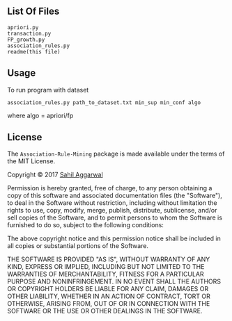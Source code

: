List Of Files
-------------
    apriori.py 
    transaction.py
    FP_growth.py
    association_rules.py
    readme(this file)

Usage
-----
To run program with dataset 

    association_rules.py path_to_dataset.txt min_sup min_conf algo

where algo = apriori/fp

License
-------

The `Association-Rule-Mining` package is made available under the terms of the
MIT License.

Copyright © 2017 [Sahil Aggarwal][me]

Permission is hereby granted, free of charge, to any person obtaining a copy
of this software and associated documentation files (the "Software"), to deal
in the Software without restriction, including without limitation the rights
to use, copy, modify, merge, publish, distribute, sublicense, and/or sell
copies of the Software, and to permit persons to whom the Software is
furnished to do so, subject to the following conditions:

The above copyright notice and this permission notice shall be included in
all copies or substantial portions of the Software.

THE SOFTWARE IS PROVIDED "AS IS", WITHOUT WARRANTY OF ANY KIND, EXPRESS OR
IMPLIED, INCLUDING BUT NOT LIMITED TO THE WARRANTIES OF MERCHANTABILITY,
FITNESS FOR A PARTICULAR PURPOSE AND NONINFRINGEMENT. IN NO EVENT SHALL THE
AUTHORS OR COPYRIGHT HOLDERS BE LIABLE FOR ANY CLAIM, DAMAGES OR OTHER
LIABILITY, WHETHER IN AN ACTION OF CONTRACT, TORT OR OTHERWISE, ARISING FROM,
OUT OF OR IN CONNECTION WITH THE SOFTWARE OR THE USE OR OTHER DEALINGS IN
THE SOFTWARE.

[me]: http://github.com/sahil2050/
[pypi]: http://pypi.python.org/
